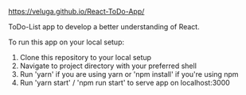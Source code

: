 https://veluga.github.io/React-ToDo-App/

ToDo-List app to develop a better understanding of React.

To run this app on your local setup:

1.  Clone this repository to your local setup
2.  Navigate to project directory with your preferred shell
3.  Run 'yarn' if you are using yarn or 'npm install' if you're using npm
4.  Run 'yarn start' / 'npm run start' to serve app on localhost:3000
